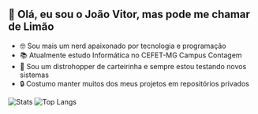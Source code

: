 ## 🍋 Olá, eu sou o João Vitor, mas pode me chamar de Limão

- 🤓 Sou mais um nerd apaixonado por tecnologia e programação 
- 📚 Atualmente estudo Informática no CEFET-MG Campus Contagem
- 🐧 Sou um distrohopper de carteirinha e sempre estou testando novos sistemas
- 🔒 Costumo manter muitos dos meus projetos em repositórios privados

![Stats](https://github-readme-stats.vercel.app/api?username=SenhorLime&show_icons=true&theme=github_dark&hide_border=true)
![Top Langs](https://github-readme-stats.vercel.app/api/top-langs/?username=SenhorLime&layout=compact&theme=github_dark&hide_border=true)
